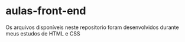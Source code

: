 # aulas-front-end
 
 Os arquivos disponíveis neste repositorio foram desenvolvidos durante meus estudos de HTML e CSS